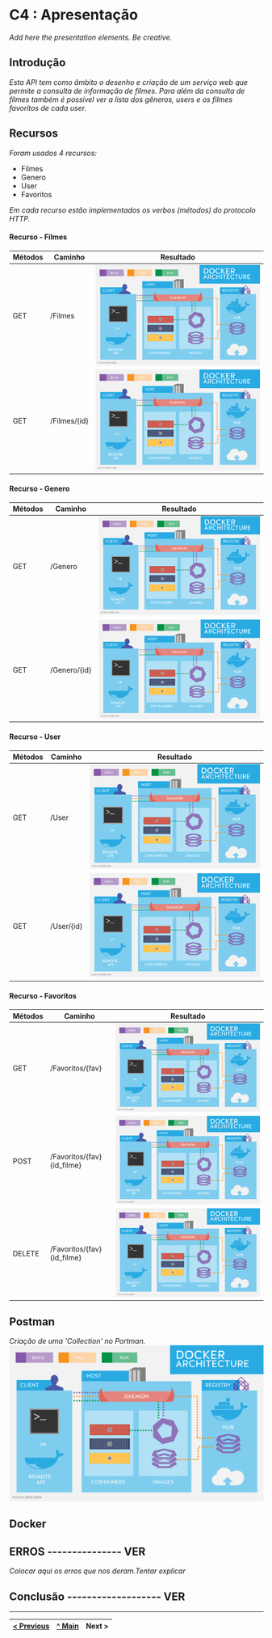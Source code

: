 # C4 : Apresentação

_Add here the presentation elements. Be creative._

## Introdução
_Esta API tem como âmbito o desenho e criação de um serviço web que permite a consulta de informação de filmes._
_Para além da consulta de filmes também é possível ver a lista dos gêneros, users e os filmes favoritos de cada user._

## Recursos 
_Foram usados 4 recursos:_
* Filmes
* Genero
* User
* Favoritos 

_Em cada recurso estão implementados os verbos (métodos) do protocolo HTTP._

#### Recurso - Filmes
| Métodos                      | Caminho   | Resultado    |
| ---------------------------- | ----------- | -----------  |
| GET | /Filmes                | ![Get Filmes](doc/images/image09.png)       |
| GET | /Filmes/{id}            | ![Get Filmes_id](doc/images/image09.png)       |


#### Recurso - Genero
| Métodos                      | Caminho   | Resultado    |
| ---------------------------- | ----------- | -----------  |
| GET | /Genero                | ![Get Genero](doc/images/image09.png)       |
| GET | /Genero/{id}            | ![Get Genero_id](doc/images/image09.png)       |


#### Recurso - User
| Métodos                      | Caminho   | Resultado    |
| ---------------------------- | ----------- | -----------  |
| GET | /User               | ![Get User](doc/images/image09.png)       |
| GET | /User/{id}            | ![Get User_id](doc/images/image09.png)       |


#### Recurso - Favoritos
| Métodos                      | Caminho   | Resultado    |
| ---------------------------- | ----------- | -----------  |
| GET | /Favoritos/{fav}                | ![Get Fav](doc/images/image09.png)       |
| POST | /Favoritos/{fav}{id_filme}            | ![Get Fav_id](doc/images/image09.png)       |
| DELETE | /Favoritos/{fav}{id_filme}            | ![Get Fav_id_filmes](doc/images/image09.png)       |


## Postman
_Criação de uma 'Collection' no Portman._
![Get Fav_id_filmes](doc/images/image09.png)

## Docker



## ERROS --------------- VER
_Colocar aqui os erros que nos deram.Tentar explicar_


## Conclusão ------------------- VER


---  
[< Previous](c3.md) | [^ Main](../../../) | Next >
:--- | :---: | ---: 
